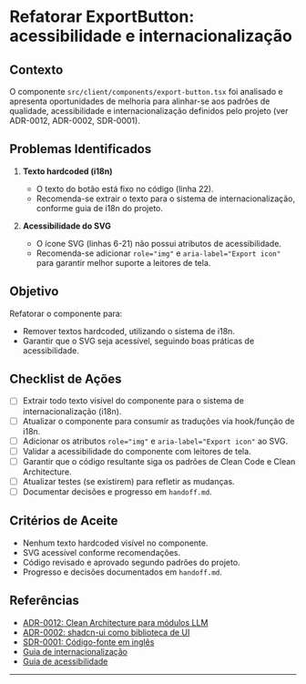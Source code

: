 # Refatorar ExportButton: acessibilidade e internacionalização

## Contexto

O componente `src/client/components/export-button.tsx` foi analisado e apresenta oportunidades de melhoria para alinhar-se aos padrões de qualidade, acessibilidade e internacionalização definidos pelo projeto (ver ADR-0012, ADR-0002, SDR-0001).

## Problemas Identificados

1. **Texto hardcoded (i18n)**
   - O texto do botão está fixo no código (linha 22).
   - Recomenda-se extrair o texto para o sistema de internacionalização, conforme guia de i18n do projeto.

2. **Acessibilidade do SVG**
   - O ícone SVG (linhas 6-21) não possui atributos de acessibilidade.
   - Recomenda-se adicionar `role="img"` e `aria-label="Export icon"` para garantir melhor suporte a leitores de tela.

## Objetivo

Refatorar o componente para:
- Remover textos hardcoded, utilizando o sistema de i18n.
- Garantir que o SVG seja acessível, seguindo boas práticas de acessibilidade.

## Checklist de Ações

- [ ] Extrair todo texto visível do componente para o sistema de internacionalização (i18n).
- [ ] Atualizar o componente para consumir as traduções via hook/função de i18n.
- [ ] Adicionar os atributos `role="img"` e `aria-label="Export icon"` ao SVG.
- [ ] Validar a acessibilidade do componente com leitores de tela.
- [ ] Garantir que o código resultante siga os padrões de Clean Code e Clean Architecture.
- [ ] Atualizar testes (se existirem) para refletir as mudanças.
- [ ] Documentar decisões e progresso em `handoff.md`.

## Critérios de Aceite

- Nenhum texto hardcoded visível no componente.
- SVG acessível conforme recomendações.
- Código revisado e aprovado segundo padrões do projeto.
- Progresso e decisões documentados em `handoff.md`.

## Referências

- [ADR-0012: Clean Architecture para módulos LLM](../../../docs/adr/ADR-0012-Clean-Architecture-LLM.md)
- [ADR-0002: shadcn-ui como biblioteca de UI](../../../docs/adr/ADR-0002-Componentes-shadcn-ui.md)
- [SDR-0001: Código-fonte em inglês](../../../docs/sdr/SDR-0001-Codigo-Fonte-Em-Ingles.md)
- [Guia de internacionalização](../../../docs/i18n-guide.md)
- [Guia de acessibilidade](../../../docs/ui-components.md)

---